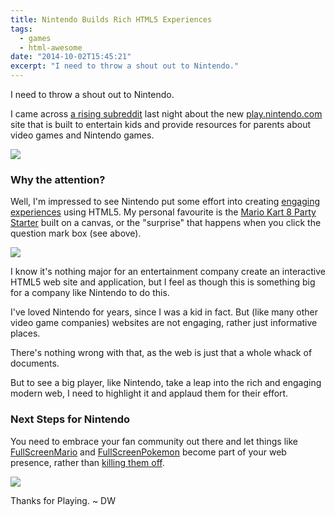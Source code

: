 ```yaml
---
title: Nintendo Builds Rich HTML5 Experiences
tags:
  - games
  - html-awesome
date: "2014-10-02T15:45:21"
excerpt: "I need to throw a shout out to Nintendo."
---
```

[1]: playnintendo-kirby.
[2]: playnintendo-mariopartystarter.PNG
[3]: fullscreenpokemon.PNG

I need to throw a shout out to Nintendo.

I came across [a rising subreddit](http://www.reddit.com/r/nintendo/comments/2i0n5k/play_nintendo_an_official_new_website_with_games/) last night about the new [play.nintendo.com](http://play.nintendo.com) site that is built to entertain kids and provide resources for parents about video games and Nintendo games.

![][1]

### Why the attention?

Well, I'm impressed to see Nintendo put some effort into creating [engaging experiences](http://play.nintendo.com/activities/activities/) using HTML5\. My personal favourite is the [Mario Kart 8 Party Starter](http://play.nintendo.com/activities/activities/mario-kart-8-party-starter/) built on a canvas, or the "surprise" that happens when you click the question mark box (see above).

![][2]

I know it's nothing major for an entertainment company create an interactive HTML5 web site and application, but I feel as though this is something big for a company like Nintendo to do this.

I've loved Nintendo for years, since I was a kid in fact. But (like many other video game companies) websites are not engaging, rather just informative places.

There's nothing wrong with that, as the web is just that a whole whack of documents.

But to see a big player, like Nintendo, take a leap into the rich and engaging modern web, I need to highlight it and applaud them for their effort.

### Next Steps for Nintendo

You need to embrace your fan community out there and let things like [FullScreenMario](https://github.com/Diogenesthecynic/FullScreenMario) and [FullScreenPokemon](http://www.fullscreenpokemon.com/) become part of your web presence, rather than [killing them off](http://www.fullscreenmario.com/).

![][3]

Thanks for Playing. ~ DW